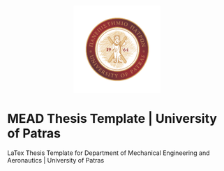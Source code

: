 <p align="center">
<img src="./images/logo-up-4color-stamp.png" width="200" height="200">
</p>

# MEAD Thesis Template | University of Patras

LaTex Thesis Template for Department of Mechanical Engineering and Aeronautics | University of Patras

